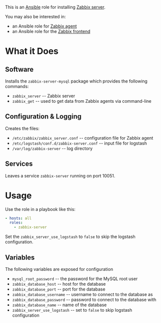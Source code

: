 This is an [Ansible](http://www.ansible.com/home) role for installing
[Zabbix server](https://www.zabbix.com/documentation/2.0/manual/concepts/server).

You may also be interested in:

* an Ansible role for
  [Zabbix agent](https://github.com/dhruvbansal/zabbix-agent-ansible-role)
* an Ansible role for the
  [Zabbix frontend](https://github.com/dhruvbansal/zabbix-web-ansible-role)

# What it Does

## Software

Installs the `zabbix-server-mysql` package which provides the
following commands:

* `zabbix_server` -- Zabbix server
* `zabbix_get` -- used to get data from Zabbix agents via command-line

## Configuration & Logging

Creates the files:

* `/etc/zabbix/zabbix_server.conf` -- configuration file for Zabbix agent
* `/etc/logstash/conf.d/zabbix-server.conf` -- input file for logstash
* `/var/log/zabbix-server` -- log directory

## Services

Leaves a service `zabbix-server` running on port 10051.

# Usage

Use the role in a playbook like this:

```yaml
- hosts: all
  roles:
    - zabbix-server
```

Set the `zabbix_server_use_logstash` to `false` to skip the logstash
configuration.

## Variables

The following variables are exposed for configuration

* `mysql_root_password` -- the password for the MySQL root user
* `zabbix_database_host` -- host for the database
* `zabbix_database_port` -- port for the database
* `zabbix_database_username` -- username to connect to the database as
* `zabbix_database_password` -- password to connect to the database with
* `zabbix_database_name` -- name of the database
* `zabbix_server_use_logstash` -- set to `false` to skip logstash configuration
